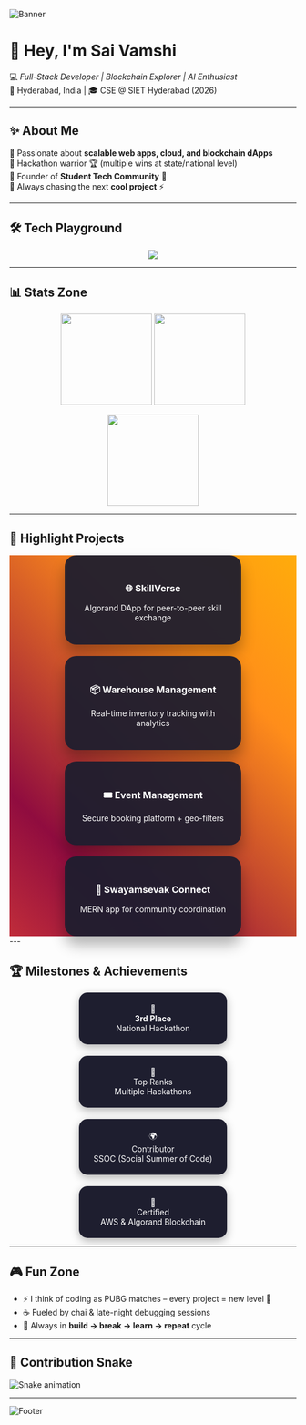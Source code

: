 <!-- Profile Banner -->
![Banner](https://capsule-render.vercel.app/api?type=waving&color=0:FF5733,100:900C3F&height=200&section=header&text=Palamuri%20Sai%20Vamshi%20🚀&fontSize=35&fontColor=ffffff&animation=fadeIn&fontAlignY=35)

# 👋 Hey, I'm Sai Vamshi  

💻 *Full-Stack Developer | Blockchain Explorer | AI Enthusiast*  
📍 Hyderabad, India | 🎓 CSE @ SIET Hyderabad (2026)  

---

## ✨ About Me  
🔹 Passionate about **scalable web apps, cloud, and blockchain dApps**  
🔹 Hackathon warrior 🏆 (multiple wins at state/national level)  
🔹 Founder of **Student Tech Community** 🚀  
🔹 Always chasing the next **cool project** ⚡  

---

## 🛠️ Tech Playground  
<p align="center">
  <img src="https://skillicons.dev/icons?i=js,react,nodejs,express,mongodb,nextjs,java,python,c,php,angular,bootstrap,html,css,mysql,aws,firebase,git,github" />
</p>

---

## 📊 Stats Zone  
<p align="center">
  <img src="https://github-readme-stats.vercel.app/api?username=palamurisaivamshi&show_icons=true&theme=tokyonight" height="160"/>
  <img src="https://github-readme-streak-stats.herokuapp.com/?user=palamurisaivamshi&theme=tokyonight" height="160"/>
</p>

<p align="center">
  <img src="https://github-readme-stats.vercel.app/api/top-langs/?username=palamurisaivamshi&layout=compact&theme=tokyonight" height="160"/>
</p>

---

## 🚀 Highlight Projects  
<div align="center" style="display:flex; gap:20px; flex-wrap:wrap; justify-content:center; position:relative;"> <!-- Animated Background Layer --> <div style="position:absolute; width:100%; height:100%; top:0; left:0; z-index:-1; overflow:hidden;"> <div style="position:absolute; width:150%; height:150%; background:linear-gradient(45deg,#FF5733,#900C3F,#FF8D1A,#FFC300); animation: slidebg 20s linear infinite;"></div> </div> <!-- Project Card --> <div style="background:rgba(30,30,47,0.95); backdrop-filter:blur(10px); border-radius:20px; width:260px; padding:25px; color:white; box-shadow:0 15px 25px rgba(0,0,0,0.3); transition: transform 0.4s; text-align:center;"> <h3>🌐 SkillVerse</h3> <p style="font-size:14px; margin-top:10px;">Algorand DApp for peer-to-peer skill exchange</p> </div> <div style="background:rgba(30,30,47,0.95); backdrop-filter:blur(10px); border-radius:20px; width:260px; padding:25px; color:white; box-shadow:0 15px 25px rgba(0,0,0,0.3); transition: transform 0.4s; text-align:center;"> <h3>📦 Warehouse Management</h3> <p style="font-size:14px; margin-top:10px;">Real-time inventory tracking with analytics</p> </div> <div style="background:rgba(30,30,47,0.95); backdrop-filter:blur(10px); border-radius:20px; width:260px; padding:25px; color:white; box-shadow:0 15px 25px rgba(0,0,0,0.3); transition: transform 0.4s; text-align:center;"> <h3>🎟️ Event Management</h3> <p style="font-size:14px; margin-top:10px;">Secure booking platform + geo-filters</p> </div> <div style="background:rgba(30,30,47,0.95); backdrop-filter:blur(10px); border-radius:20px; width:260px; padding:25px; color:white; box-shadow:0 15px 25px rgba(0,0,0,0.3); transition: transform 0.4s; text-align:center;"> <h3>🤝 Swayamsevak Connect</h3> <p style="font-size:14px; margin-top:10px;">MERN app for community coordination</p> </div> </div>
---

## 🏆 Milestones & Achievements  
<div align="center" style="display:flex; gap:20px; flex-wrap:wrap; justify-content:center;"> <div style="background:#1E1E2F; color:#fff; padding:20px; border-radius:15px; width:220px; text-align:center; box-shadow:0 5px 15px rgba(0,0,0,0.3);"> 🥉<br> <b>3rd Place</b><br> National Hackathon </div> <div style="background:#1E1E2F; color:#fff; padding:20px; border-radius:15px; width:220px; text-align:center; box-shadow:0 5px 15px rgba(0,0,0,0.3);"> 🏅<br> Top Ranks<br> Multiple Hackathons </div> <div style="background:#1E1E2F; color:#fff; padding:20px; border-radius:15px; width:220px; text-align:center; box-shadow:0 5px 15px rgba(0,0,0,0.3);"> 🌍<br> Contributor<br> SSOC (Social Summer of Code) </div> <div style="background:#1E1E2F; color:#fff; padding:20px; border-radius:15px; width:220px; text-align:center; box-shadow:0 5px 15px rgba(0,0,0,0.3);"> 📜<br> Certified<br> AWS & Algorand Blockchain </div> </div>

---

## 🎮 Fun Zone  
- ⚡ I think of coding as PUBG matches – every project = new level 🎯  
- ☕ Fueled by chai & late-night debugging sessions  
- 🌱 Always in **build → break → learn → repeat** cycle  

---

## 🐍 Contribution Snake  
![Snake animation](https://raw.githubusercontent.com/palamurisaivamshi/palamurisaivamshi/output/github-contribution-grid-snake.svg)

---

<!-- Footer Banner -->
![Footer](https://capsule-render.vercel.app/api?type=waving&color=0:900C3F,100:FF5733&height=120&section=footer)
